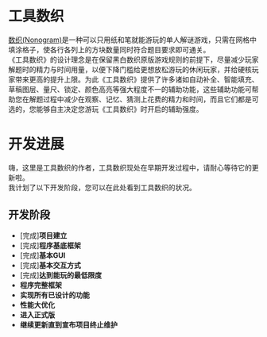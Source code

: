 # 工具数织
[数织(Nonogram)](https://wikipedia.org/wiki/Nonogram)是一种可以只用纸和笔就能游玩的单人解谜游戏，只需在网格中填涂格子，使各行各列上的方块数量同时符合题目要求即可通关。  
《工具数织》的设计理念是在保留黑白数织原版游戏规则的前提下，尽量减少玩家解题时的精力与时间用量，以便下降门槛给更想放松游玩的休闲玩家，并给硬核玩家带来更高的提升上限。为此《工具数织》提供了许多诸如自动补全、智能填充、草稿图层、量尺、锁定、颜色高亮等强大程度不一的辅助功能，这些辅助功能可帮助您在解题过程中减少在观察、记忆、猜测上花费的精力和时间，而且它们都是可选的，您能够自主决定您游玩《工具数织》时开启的辅助强度。
# 开发进展
嗨，这里是工具数织的作者，工具数织现处在早期开发过程中，请耐心等待它的更新啦。  
我计划了以下开发阶段，您可以在此处看到工具数织的状况。
## 开发阶段
- \[完成\]**项目建立**
- \[完成\]**程序基底框架**
- \[完成\]**基本GUI**
- \[完成\]**基本交互方式**
- \[完成\]**达到能玩的最低限度**
- **程序完整框架**
- **实现所有已设计的功能**
- **性能大优化**
- **进入正式版**
- **继续更新直到宣布项目终止维护**